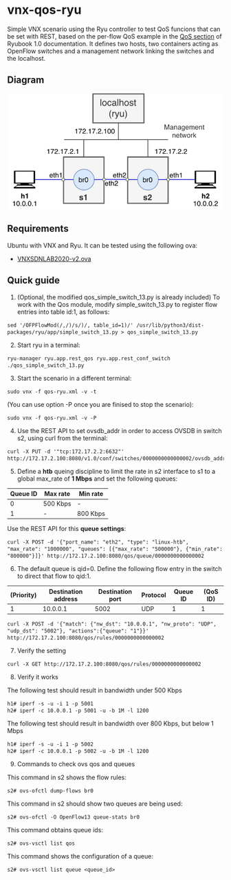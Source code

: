 # vnx-qos-ryu
Simple VNX scenario using the Ryu controller to test QoS funcions that can be set with REST, based on the per-flow QoS example in the [QoS section](https://osrg.github.io/ryu-book/en/html/rest_qos.html) of Ryubook 1.0 documentation. It defines two hosts, two containers acting as OpenFlow switches and a management network linking the switches and the localhost.

## Diagram 
![QoS Ryu diagram](doc/qos-ryu-editable.png)

## Requirements
Ubuntu with VNX and Ryu. It can be tested using the following ova:
- [VNXSDNLAB2020-v2.ova](https://idefix.dit.upm.es/download/vnx/vnx-vm/VNXSDNLAB2020-v2.ova)

## Quick guide 

1. (Optional, the modified qos_simple_switch_13.py is already included) To work with the Qos module, modify simple_switch_13.py to register flow entries into table id:1, as follows:

```shell
sed '/OFPFlowMod(/,/)/s/)/, table_id=1)/' /usr/lib/python3/dist-packages/ryu/app/simple_switch_13.py > qos_simple_switch_13.py
```

2. Start ryu in a terminal:

```shell
ryu-manager ryu.app.rest_qos ryu.app.rest_conf_switch ./qos_simple_switch_13.py
```

3. Start the scenario in a different terminal:

```shell
sudo vnx -f qos-ryu.xml -v -t
```

(You can use option -P once you are finised to stop the scenario):

```shell
sudo vnx -f qos-ryu.xml -v -P
```

4. Use the REST API to set ovsdb_addr in order to access OVSDB in switch s2, using curl from the terminal:

```shell
curl -X PUT -d '"tcp:172.17.2.2:6632"' http://172.17.2.100:8080/v1.0/conf/switches/0000000000000002/ovsdb_addr
```

5. Define a **htb** queing discipline to limit the rate in s2 interface to s1 to a global max_rate of **1 Mbps** and set the following queues:

|Queue ID|Max rate  |Min rate  |
|--------|----------|----------|
|0       |500 Kbps  |-         |
|1       |-         |800 Kbps  |

Use the REST API for this **queue settings**:

```shell
curl -X POST -d '{"port_name": "eth2", "type": "linux-htb", "max_rate": "1000000", "queues": [{"max_rate": "500000"}, {"min_rate": "800000"}]}' http://172.17.2.100:8080/qos/queue/0000000000000002
```

6. The default queue is qid=0. Define the following flow entry in the switch to direct that flow to qid:1.

|(Priority)|Destination address|Destination port|Protocol|Queue ID|(QoS ID)|
|----------|-------------------|----------------|--------|--------|--------|
|1         |10.0.0.1           |5002            |UDP     |1       |1       |

```shell
curl -X POST -d '{"match": {"nw_dst": "10.0.0.1", "nw_proto": "UDP", "udp_dst": "5002"}, "actions":{"queue": "1"}}' http://172.17.2.100:8080/qos/rules/0000000000000002
```

7. Verify the setting 

```shell
curl -X GET http://172.17.2.100:8080/qos/rules/0000000000000002
```

8. Verify it works

The following test should result in bandwidth under 500 Kbps

```shell
h1# iperf -s -u -i 1 -p 5001
h2# iperf -c 10.0.0.1 -p 5001 -u -b 1M -l 1200 
```

The following test should result in bandwidth over 800 Kbps, but below 1 Mbps

```shell
h1# iperf -s -u -i 1 -p 5002
h2# iperf -c 10.0.0.1 -p 5002 -u -b 1M -l 1200
```

9. Commands to check ovs qos and queues

This command in s2 shows the flow rules:

```shell
s2# ovs-ofctl dump-flows br0
```

This command in s2 should show two queues are being used:

```shell
s2# ovs-ofctl -O OpenFlow13 queue-stats br0
```

This command obtains queue ids:

```shell
s2# ovs-vsctl list qos
```

This command shows the configuration of a queue:

```shell
s2# ovs-vsctl list queue <queue_id>
```


